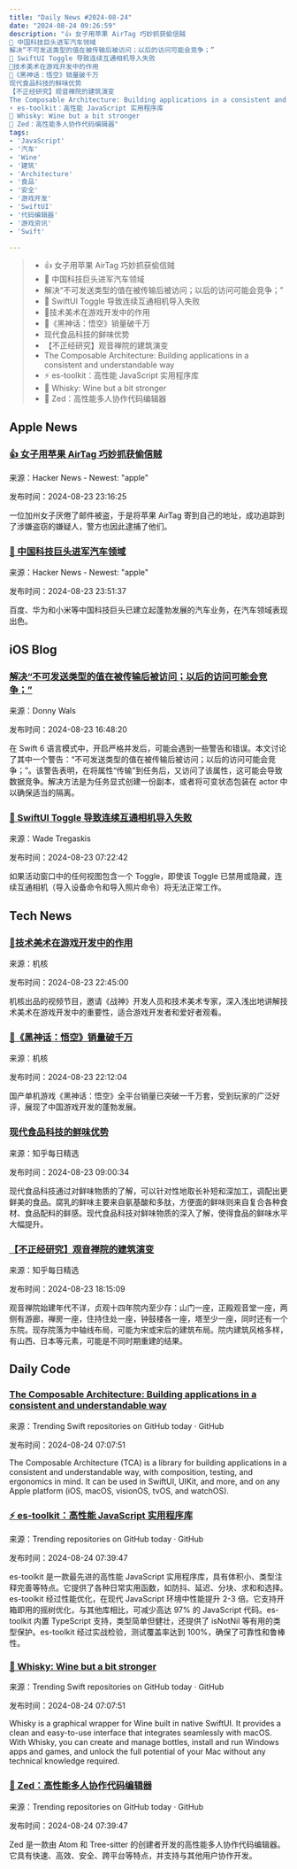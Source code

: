 ```yaml
---
title: "Daily News #2024-08-24"
date: "2024-08-24 09:26:59"
description: "👍 女子用苹果 AirTag 巧妙抓获偷信贼
🤔 中国科技巨头进军汽车领域
解决“不可发送类型的值在被传输后被访问；以后的访问可能会竞争；”
🤔 SwiftUI Toggle 导致连续互通相机导入失败
🧐技术美术在游戏开发中的作用
🎉《黑神话：悟空》销量破千万
现代食品科技的鲜味优势
【不正经研究】观音禅院的建筑演变
The Composable Architecture: Building applications in a consistent and understandable way
⚡️ es-toolkit：高性能 JavaScript 实用程序库
🥃 Whisky: Wine but a bit stronger
🚀 Zed：高性能多人协作代码编辑器"
tags: 
- 'JavaScript'
- '汽车'
- 'Wine'
- '建筑'
- 'Architecture'
- '食品'
- '安全'
- '游戏开发'
- 'SwiftUI'
- '代码编辑器'
- '游戏资讯'
- 'Swift'

---
```


> - 👍 女子用苹果 AirTag 巧妙抓获偷信贼
> - 🤔 中国科技巨头进军汽车领域
> - 解决“不可发送类型的值在被传输后被访问；以后的访问可能会竞争；”
> - 🤔 SwiftUI Toggle 导致连续互通相机导入失败
> - 🧐技术美术在游戏开发中的作用
> - 🎉《黑神话：悟空》销量破千万
> - 现代食品科技的鲜味优势
> - 【不正经研究】观音禅院的建筑演变
> - The Composable Architecture: Building applications in a consistent and understandable way
> - ⚡️ es-toolkit：高性能 JavaScript 实用程序库
> - 🥃 Whisky: Wine but a bit stronger
> - 🚀 Zed：高性能多人协作代码编辑器

## Apple News

### [👍 女子用苹果 AirTag 巧妙抓获偷信贼](https://apnews.com/article/airtag-mail-theft-apple-california-bf1f993430216f23efd1528ec0f6a19a)

来源：Hacker News - Newest: "apple"

发布时间：2024-08-23 23:16:25

一位加州女子厌倦了邮件被盗，于是将苹果 AirTag 寄到自己的地址，成功追踪到了涉嫌盗窃的嫌疑人，警方也因此逮捕了他们。

### [🤔 中国科技巨头进军汽车领域](https://www.economist.com/business/2024/08/21/apple-cant-do-cars-meet-the-chinese-tech-giants-that-can)

来源：Hacker News - Newest: "apple"

发布时间：2024-08-23 23:51:37

百度、华为和小米等中国科技巨头已建立起蓬勃发展的汽车业务，在汽车领域表现出色。

## iOS Blog

### [解决“不可发送类型的值在被传输后被访问；以后的访问可能会竞争；”](https://www.donnywals.com/solving-value-of-non-sendable-type-accessed-after-being-transferred-later-accesses-could-race/)

来源：Donny Wals

发布时间：2024-08-23 16:48:20

在 Swift 6 语言模式中，开启严格并发后，可能会遇到一些警告和错误。本文讨论了其中一个警告：“不可发送类型的值在被传输后被访问；以后的访问可能会竞争；”。该警告表明，在将属性“传输”到任务后，又访问了该属性，这可能会导致数据竞争。解决方法是为任务显式创建一份副本，或者将可变状态包装在 actor 中以确保适当的隔离。

### [🤔 SwiftUI Toggle 导致连续互通相机导入失败](https://wadetregaskis.com/import-from-iphone-or-ipad-doesnt-work-when-any-view-contains-a-swiftui-toggle/)

来源：Wade Tregaskis

发布时间：2024-08-23 07:22:42

如果活动窗口中的任何视图包含一个 Toggle，即使该 Toggle 已禁用或隐藏，连续互通相机（导入设备命令和导入照片命令）将无法正常工作。

## Tech News

### [🧐技术美术在游戏开发中的作用](https://www.gcores.com/videos/187139)

来源：机核

发布时间：2024-08-23 22:45:00

机核出品的视频节目，邀请《战神》开发人员和技术美术专家，深入浅出地讲解技术美术在游戏开发中的重要性，适合游戏开发者和爱好者观看。

### [🎉《黑神话：悟空》销量破千万](https://www.gcores.com/articles/187162)

来源：机核

发布时间：2024-08-23 22:12:04

国产单机游戏《黑神话：悟空》全平台销量已突破一千万套，受到玩家的广泛好评，展现了中国游戏开发的蓬勃发展。

### [现代食品科技的鲜味优势](http://www.zhihu.com/question/661482971/answer/3602383984?utm_campaign=rss&utm_medium=rss&utm_source=rss&utm_content=title)

来源：知乎每日精选

发布时间：2024-08-23 09:00:34

现代食品科技通过对鲜味物质的了解，可以针对性地取长补短和深加工，调配出更鲜美的食品。腐乳的鲜味主要来自氨基酸和多肽，方便面的鲜味则来自复合各种食材、食品配料的鲜感。现代食品科技对鲜味物质的深入了解，使得食品的鲜味水平大幅提升。

### [【不正经研究】观音禅院的建筑演变](http://www.zhihu.com/question/664839272/answer/3602870819?utm_campaign=rss&utm_medium=rss&utm_source=rss&utm_content=title)

来源：知乎每日精选

发布时间：2024-08-23 18:15:09

观音禅院始建年代不详，贞观十四年院内至少存：山门一座，正殿观音堂一座，两侧有游廊，禅房一座，住持住处一座，钟鼓楼各一座，塔至少一座，同时还有一个东院。现存院落为中轴线布局，可能为宋或宋后的建筑布局。院内建筑风格多样，有山西、日本等元素，可能是不同时期重建的结果。

## Daily Code

### [The Composable Architecture: Building applications in a consistent and understandable way](https://github.com/pointfreeco/swift-composable-architecture)

来源：Trending Swift repositories on GitHub today · GitHub

发布时间：2024-08-24 07:07:51

The Composable Architecture (TCA) is a library for building applications in a consistent and understandable way, with composition, testing, and ergonomics in mind. It can be used in SwiftUI, UIKit, and more, and on any Apple platform (iOS, macOS, visionOS, tvOS, and watchOS).

### [⚡️ es-toolkit：高性能 JavaScript 实用程序库](https://github.com/toss/es-toolkit)

来源：Trending repositories on GitHub today · GitHub

发布时间：2024-08-24 07:39:47

es-toolkit 是一款最先进的高性能 JavaScript 实用程序库，具有体积小、类型注释完善等特点。它提供了各种日常实用函数，如防抖、延迟、分块、求和和选择。es-toolkit 经过性能优化，在现代 JavaScript 环境中性能提升 2-3 倍。它支持开箱即用的摇树优化，与其他库相比，可减少高达 97% 的 JavaScript 代码。es-toolkit 内置 TypeScript 支持，类型简单但健壮，还提供了 isNotNil 等有用的类型保护。es-toolkit 经过实战检验，测试覆盖率达到 100%，确保了可靠性和鲁棒性。

### [🥃 Whisky: Wine but a bit stronger](https://github.com/Whisky-App/Whisky)

来源：Trending Swift repositories on GitHub today · GitHub

发布时间：2024-08-24 07:07:51

Whisky is a graphical wrapper for Wine built in native SwiftUI. It provides a clean and easy-to-use interface that integrates seamlessly with macOS. With Whisky, you can create and manage bottles, install and run Windows apps and games, and unlock the full potential of your Mac without any technical knowledge required.

### [🚀 Zed：高性能多人协作代码编辑器](https://github.com/zed-industries/zed)

来源：Trending repositories on GitHub today · GitHub

发布时间：2024-08-24 07:39:47

Zed 是一款由 Atom 和 Tree-sitter 的创建者开发的高性能多人协作代码编辑器。它具有快速、高效、安全、跨平台等特点，并支持与其他用户协作开发。
